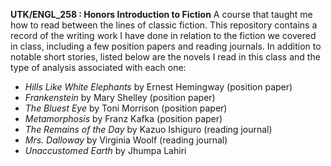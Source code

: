 **UTK/ENGL_258 : Honors Introduction to Fiction**
A course that taught me how to read between the lines of classic fiction. This repository contains a record of the writing work I have done in relation to the fiction we covered in class, including a few position papers and reading journals. In addition to notable short stories, listed below are the novels I read in this class and the type of analysis associated with each one: 

* _Hills Like White Elephants_ by Ernest Hemingway (position paper)
* _Frankenstein_ by Mary Shelley (position paper)
* _The Bluest Eye_ by Toni Morrison (position paper)
* _Metamorphosis_ by Franz Kafka (position paper)
* _The Remains of the Day_ by Kazuo Ishiguro (reading journal)
* _Mrs. Dalloway_ by Virginia Woolf (reading journal)
* _Unaccustomed Earth_ by Jhumpa Lahiri
